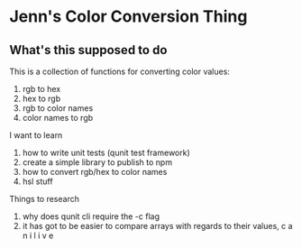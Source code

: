 Jenn's Color Conversion Thing
=============================

## What's this supposed to do

This is a collection of functions for converting color values:

1. rgb to hex
2. hex to rgb
3. rgb to color names
4. color names to rgb

I want to learn

1. how to write unit tests (qunit test framework)
2. create a simple library to publish to npm
3. how to convert rgb/hex to color names
4. hsl stuff

Things to research
1. why does qunit cli require the -c flag
2. it has got to be easier to compare arrays with regards to their values, 
c a n i l i v e